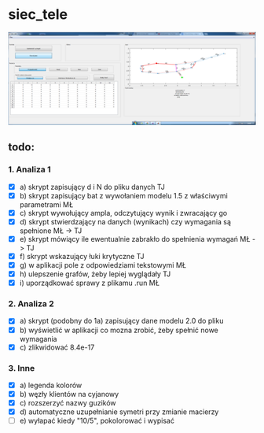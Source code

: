 # siec_tele

![Alt text](siec_tele_28_12_2016_19_10.png?raw=true "Optional Title")

## todo:
### 1. Analiza 1
- [x] a) skrypt zapisujący d i N do pliku danych TJ
- [x] b) skrypt zapisujący bat z wywołaniem modelu 1.5 z właściwymi parametrami MŁ
- [x] c) skrypt wywołujący ampla, odczytujący wynik i zwracający go
- [x] d) skrypt stwierdzający na danych (wynikach) czy wymagania są spełnione MŁ -> TJ
- [x] e) skrypt mówiący ile ewentualnie zabrakło do spełnienia wymagań MŁ -> TJ
- [x] f) skrypt wskazujący łuki krytyczne TJ
- [x] g) w aplikacji pole z odpowiedziami tekstowymi MŁ
- [x] h) ulepszenie grafów, żeby lepiej wyglądały TJ
- [x] i) uporządkować sprawy z plikamu .run MŁ

### 2. Analiza 2
- [x] a) skrypt (podobny do 1a) zapisujący dane modelu 2.0 do pliku
- [x] b) wyświetlić w aplikacji co mozna zrobić, żeby spełnić nowe wymagania
- [x] c) zlikwidować 8.4e-17

### 3. Inne
- [x] a) legenda kolorów
- [x] b) węzły klientów na cyjanowy
- [x] c) rozszerzyć nazwy guzików
- [x] d) automatyczne uzupełnianie symetri przy zmianie macierzy
- [ ] e) wyłapać kiedy "10/5", pokolorować i wypisać
